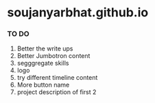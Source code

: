 # soujanyarbhat.github.io

### TO DO ###
1. Better the write ups
2. Better Jumbotron content
2. segggregate skills
3. logo
4. try different timeline content
5. More button name
6. project description of first 2
